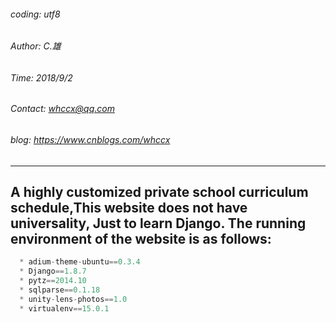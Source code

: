 
###### coding: utf8    
###### Author: C.雄                                                               
###### Time: 2018/9/2    
###### Contact: whccx@qq.com    
###### blog: https://www.cnblogs.com/whccx    
---
   A highly customized private school curriculum schedule,This website does not have universality, Just to learn Django.
   The running environment of the website is as follows:
---
```python
  * adium-theme-ubuntu==0.3.4
  * Django==1.8.7
  * pytz==2014.10
  * sqlparse==0.1.18
  * unity-lens-photos==1.0
  * virtualenv==15.0.1
```

